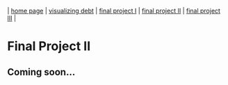 | [home page](https://yuanmeng128.github.io/Ivy-YuanMeng-TSWD-portfolio/) | [visualizing debt](visualizing-government-debt) | [final project I](final-project-part-one) | [final project II](final-project-part-two) | [final project III](final-project-part-three) |

# Final Project II

## Coming soon...
